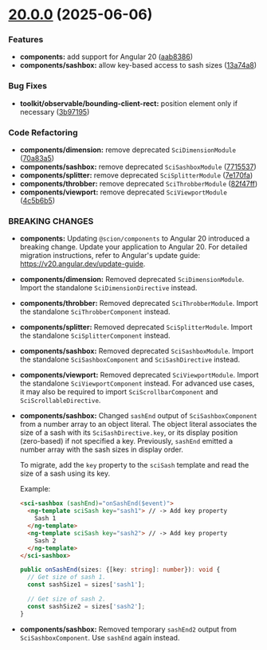 # [20.0.0](https://github.com/SchweizerischeBundesbahnen/scion-toolkit/compare/components-19.3.0...components-20.0.0) (2025-06-06)


### Features

* **components:** add support for Angular 20 ([aab8386](https://github.com/SchweizerischeBundesbahnen/scion-toolkit/commit/aab8386bfad1d4b5dda1fe79687f8c7c61484112))
* **components/sashbox:** allow key-based access to sash sizes ([13a74a8](https://github.com/SchweizerischeBundesbahnen/scion-toolkit/commit/13a74a8018b4e6a3d32deed74036a43ae55fa750))

### Bug Fixes

* **toolkit/observable/bounding-client-rect:** position element only if necessary ([3b97195](https://github.com/SchweizerischeBundesbahnen/scion-toolkit/commit/3b97195e6c201abd0f2c35bb3e1edf4fad1e7a5a))


### Code Refactoring

* **components/dimension:** remove deprecated `SciDimensionModule` ([70a83a5](https://github.com/SchweizerischeBundesbahnen/scion-toolkit/commit/70a83a55c7b7ee72cc67274b659e2cf86ad93e9f))
* **components/sashbox:** remove deprecated `SciSashboxModule` ([7715537](https://github.com/SchweizerischeBundesbahnen/scion-toolkit/commit/7715537391473cae7b776da50d2f28db55f70914))
* **components/splitter:** remove deprecated `SciSplitterModule` ([7e170fa](https://github.com/SchweizerischeBundesbahnen/scion-toolkit/commit/7e170fa99ac6d0e706c9a2ed48d152da37eaf179))
* **components/throbber:** remove deprecated `SciThrobberModule` ([82f47ff](https://github.com/SchweizerischeBundesbahnen/scion-toolkit/commit/82f47ffa0cfe079964fa065b1cd908abbd312b5e))
* **components/viewport:** remove deprecated `SciViewportModule` ([4c5b6b5](https://github.com/SchweizerischeBundesbahnen/scion-toolkit/commit/4c5b6b5487a9fb6f59e29c3a715ee45fbb561c58))


### BREAKING CHANGES

* **components:** Updating `@scion/components` to Angular 20 introduced a breaking change.
  Update your application to Angular 20. For detailed migration instructions, refer to Angular's update guide: https://v20.angular.dev/update-guide.

* **components/dimension:** Removed deprecated `SciDimensionModule`.
  Import the standalone `SciDimensionDirective` instead.

* **components/throbber:** Removed deprecated `SciThrobberModule`.
  Import the standalone `SciThrobberComponent` instead.

* **components/splitter:** Removed deprecated `SciSplitterModule`.
  Import the standalone `SciSplitterComponent` instead.

* **components/sashbox:** Removed deprecated `SciSashboxModule`.
  Import the standalone `SciSashboxComponent` and `SciSashDirective` instead.

* **components/viewport:** Removed deprecated `SciViewportModule`.
  Import the standalone `SciViewportComponent` instead. For advanced use cases, it may also be required to import `SciScrollbarComponent` and `SciScrollableDirective`.

* **components/sashbox:** Changed `sashEnd` output of `SciSashboxComponent` from a number array to an object literal.
  The object literal associates the size of a sash with its `SciSashDirective.key`, or its display position (zero-based) if not specified a key. Previously, `sashEnd` emitted a number array with the sash sizes in display order.

  To migrate, add the `key` property to the `sciSash` template and read the size of a sash using its key.

  Example:
  ```html
  <sci-sashbox (sashEnd)="onSashEnd($event)">
    <ng-template sciSash key="sash1"> // -> Add key property
      Sash 1
    </ng-template>
    <ng-template sciSash key="sash2"> // -> Add key property
      Sash 2
    </ng-template>
  </sci-sashbox>
  ```

  ```ts
  public onSashEnd(sizes: {[key: string]: number}): void {
    // Get size of sash 1.
    const sashSize1 = sizes['sash1'];
  
    // Get size of sash 2.
    const sashSize2 = sizes['sash2'];
  }
  ```
* **components/sashbox:**
  Removed temporary `sashEnd2` output from `SciSashboxComponent`. Use `sashEnd` again instead.
